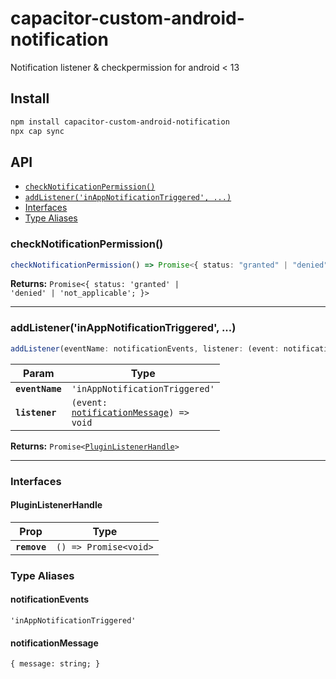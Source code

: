 # capacitor-custom-android-notification

Notification listener & checkpermission for android < 13

## Install

```bash
npm install capacitor-custom-android-notification
npx cap sync
```

## API

<docgen-index>

* [`checkNotificationPermission()`](#checknotificationpermission)
* [`addListener('inAppNotificationTriggered', ...)`](#addlistenerinappnotificationtriggered-)
* [Interfaces](#interfaces)
* [Type Aliases](#type-aliases)

</docgen-index>

<docgen-api>
<!--Update the source file JSDoc comments and rerun docgen to update the docs below-->

### checkNotificationPermission()

```typescript
checkNotificationPermission() => Promise<{ status: "granted" | "denied" | "not_applicable"; }>
```

**Returns:** <code>Promise&lt;{ status: 'granted' | 'denied' | 'not_applicable'; }&gt;</code>

--------------------


### addListener('inAppNotificationTriggered', ...)

```typescript
addListener(eventName: notificationEvents, listener: (event: notificationMessage) => void) => Promise<PluginListenerHandle>
```

| Param           | Type                                                                                    |
| --------------- | --------------------------------------------------------------------------------------- |
| **`eventName`** | <code>'inAppNotificationTriggered'</code>                                               |
| **`listener`**  | <code>(event: <a href="#notificationmessage">notificationMessage</a>) =&gt; void</code> |

**Returns:** <code>Promise&lt;<a href="#pluginlistenerhandle">PluginListenerHandle</a>&gt;</code>

--------------------


### Interfaces


#### PluginListenerHandle

| Prop         | Type                                      |
| ------------ | ----------------------------------------- |
| **`remove`** | <code>() =&gt; Promise&lt;void&gt;</code> |


### Type Aliases


#### notificationEvents

<code>'inAppNotificationTriggered'</code>


#### notificationMessage

<code>{ message: string; }</code>

</docgen-api>
